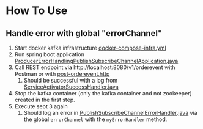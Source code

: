# How To Use

## Handle error with global "errorChannel"
1. Start docker kafka infrastructure [docker-compose-infra.yml](docker-compose-infra.yml)
2. Run spring boot application [ProducerErrorHandlingPublishSubscribeChannelApplication.java](src/main/java/org/mykafka/producererrorhandlingpublishsubscribechannel/ProducerErrorHandlingPublishSubscribeChannelApplication.java)
3. Call REST endpoint via http://localhost:8080/v1/orderevent with Postman or with [post-orderevent.http](request-collection/post-orderevent.http)
   1. Should be successful with a log from [ServiceActivatorSuccessHandler.java](src/main/java/org/mykafka/producererrorhandlingpublishsubscribechannel/event/successhandler/ServiceActivatorSuccessHandler.java)
4. Stop the kafka container (only the kafka container and not zookeeper) created in the first step.
5. Execute sept 3 again
   1. Should log an error in [PublishSubscribeChannelErrorHandler.java](src/main/java/org/mykafka/producererrorhandlingpublishsubscribechannel/event/errorhandler/PublishSubscribeChannelErrorHandler.java) via the global `errorChannel` with the `myErrorHandler` method.

